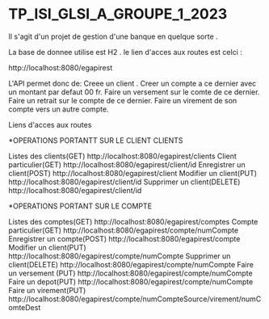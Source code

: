 ﻿# TP_ISI_GLSI_A_GROUPE_1_2023

Il s'agit d'un projet de gestion d'une banque en quelque sorte . 

La base de donnee utilise est H2 .
le lien d'acces aux routes est celci :
 
 http://localhost:8080/egapirest

L'API permet donc de: 
Creee un client .
Creer un compte a ce dernier avec un montant par defaut 00 fr.
Faire un versement sur le comte de ce dernier.
Faire un retrait sur le compte de ce dernier.
Faire un virement de son compte vers un autre compte.


Liens d'acces aux routes

*OPERATIONS PORTANTT SUR LE CLIENT CLIENTS

Listes des clients(GET)         http://localhost:8080/egapirest/clients
Client particulier(GET)         http://localhost:8080/egapirest/client/id
Enregistrer un client(POST)     http://localhost:8080/egapirest/client
Modifier un client(PUT)         http://localhost:8080/egapirest/client/id
Supprimer un client(DELETE)     http://localhost:8080/egapirest/client/id


*OPERATIONS PORTANT SUR LE COMPTE

Listes des comptes(GET)         http://localhost:8080/egapirest/comptes
Compte particulier(GET)         http://localhost:8080/egapirest/compte/numCompte
Enregistrer un compte(POST)     http://localhost:8080/egapirest/compte
Modifier un client(PUT)         http://localhost:8080/egapirest/compte/numCompte
Supprimer un client(DELETE)     http://localhost:8080/egapirest/compte/numCompte
Faire un versement (PUT)        http://localhost:8080/egapirest/compte/numCompte
Faire un depot(PUT)             http://localhost:8080/egapirest/compte/numCompte
Faire un virement(PUT)          http://localhost:8080/egapirest/compte/numCompteSource/virement/numComteDest


